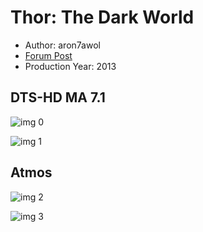 # Thor: The Dark World

* Author: aron7awol
* [Forum Post](https://www.avsforum.com/threads/bass-eq-for-filtered-movies.2995212/post-56811784)
* Production Year: 2013

## DTS-HD MA 7.1

![img 0](https://i.imgur.com/8PQOQcD.jpg)

![img 1](https://i.imgur.com/sUcFowU.jpg)

## Atmos

![img 2](https://i.imgur.com/mlHVxjC.jpg)

![img 3](https://i.imgur.com/72YrYoG.png)

